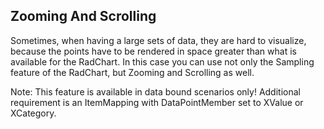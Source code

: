 ## Zooming And Scrolling
Sometimes, when having a large sets of data, they are hard to visualize, because the points have to be rendered in space greater than what is available for the RadChart. In this case you can use not only the Sampling feature of the RadChart, but Zooming and Scrolling as well.

Note: This feature is available in data bound scenarios only! Additional requirement is an ItemMapping with DataPointMember set to XValue or XCategory.